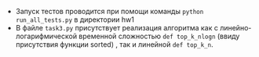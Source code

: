 - Запуск тестов проводится при помощи команды `python run_all_tests.py` в директории hw1  
- В файле `task3.py` присутствует реализация алгоритма как с линейно-логарифмической временной сложностью `def top_k_nlogn`  (ввиду присутствия функции sorted) , так и линейной `def top_k_n`.